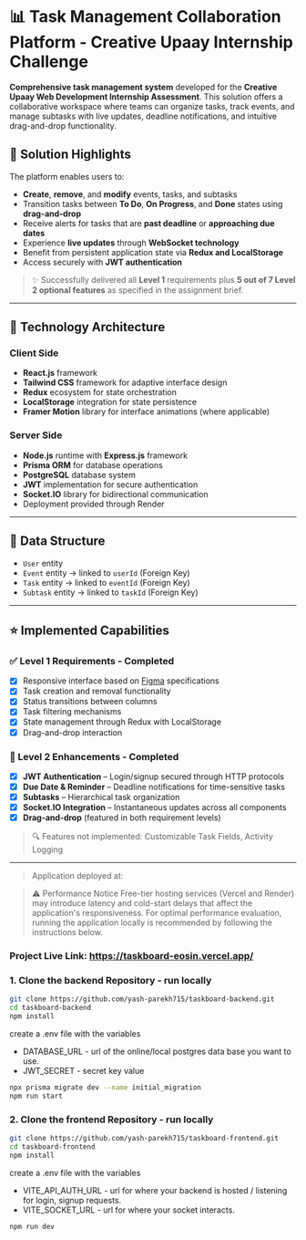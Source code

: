 # 📊 Task Management Collaboration Platform - Creative Upaay Internship Challenge

**Comprehensive task management system** developed for the **Creative Upaay Web Development Internship Assessment**. This solution offers a collaborative workspace where teams can organize tasks, track events, and manage subtasks with live updates, deadline notifications, and intuitive drag-and-drop functionality.

## 💫 Solution Highlights

The platform enables users to:

- **Create**, **remove**, and **modify** events, tasks, and subtasks
- Transition tasks between **To Do**, **On Progress**, and **Done** states using **drag-and-drop**
- Receive alerts for tasks that are **past deadline** or **approaching due dates**
- Experience **live updates** through **WebSocket technology**
- Benefit from persistent application state via **Redux and LocalStorage**
- Access securely with **JWT authentication**

> ✨ Successfully delivered all **Level 1** requirements plus **5 out of 7 Level 2 optional features** as specified in the assignment brief.

---

## 🔧 Technology Architecture

### Client Side

- **React.js** framework
- **Tailwind CSS** framework for adaptive interface design
- **Redux** ecosystem for state orchestration
- **LocalStorage** integration for state persistence
- **Framer Motion** library for interface animations (where applicable)

### Server Side

- **Node.js** runtime with **Express.js** framework
- **Prisma ORM** for database operations
- **PostgreSQL** database system
- **JWT** implementation for secure authentication
- **Socket.IO** library for bidirectional communication
- Deployment provided through Render

---

## 📝 Data Structure

- `User` entity
- `Event` entity → linked to `userId` (Foreign Key)
- `Task` entity → linked to `eventId` (Foreign Key)
- `Subtask` entity → linked to `taskId` (Foreign Key)

---

## ⭐ Implemented Capabilities

### ✅ Level 1 Requirements - Completed

- [x] Responsive interface based on [Figma](https://www.figma.com/design/2joKVlIEH43PfO9pFfsX51/DASHBOARD-DESIGN-TASK---CREATIVE-UPAAY?node-id=0-1&t=ShcwKcmHcyTqLA5T-1) specifications
- [x] Task creation and removal functionality
- [x] Status transitions between columns
- [x] Task filtering mechanisms
- [x] State management through Redux with LocalStorage
- [x] Drag-and-drop interaction

### 🌠 Level 2 Enhancements - Completed

- [x] **JWT Authentication** – Login/signup secured through HTTP protocols
- [x] **Due Date & Reminder** – Deadline notifications for time-sensitive tasks
- [x] **Subtasks** – Hierarchical task organization
- [x] **Socket.IO Integration** – Instantaneous updates across all components
- [x] **Drag-and-drop** (featured in both requirement levels)

> 🔍 Features not implemented: Customizable Task Fields, Activity Logging

---

> Application deployed at:

> ⚠️ Performance Notice
> Free-tier hosting services (Vercel and Render) may introduce latency and cold-start delays that affect the application's responsiveness.
> For optimal performance evaluation, running the application locally is recommended by following the instructions below.

### Project Live Link: https://taskboard-eosin.vercel.app/

### 1. Clone the backend Repository - run locally

```bash
git clone https://github.com/yash-parekh715/taskboard-backend.git
cd taskboard-backend
npm install
```

create a .env file with the variables

- DATABASE_URL - url of the online/local postgres data base you want to use.
- JWT_SECRET - secret key value

```bash
npx prisma migrate dev --name initial_migration
npm run start
```

### 2. Clone the frontend Repository - run locally

```bash
git clone https://github.com/yash-parekh715/taskboard-frontend.git
cd taskboard-frontend
npm install
```

create a .env file with the variables

- VITE_API_AUTH_URL - url for where your backend is hosted / listening for login, signup requests.
- VITE_SOCKET_URL - url for where your socket interacts.

```bash
npm run dev
```
